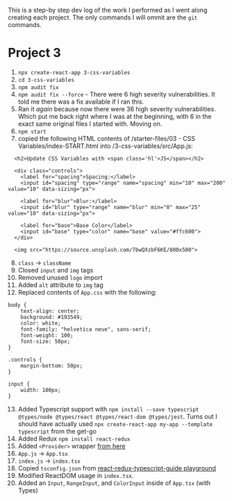 This is a step-by step dev log of the work I performed as I went along creating each project. The only commands I will ommit are the `git` commands.

# Project 3

1. `npx create-react-app 3-css-variables`
2. `cd 3-css-variables`
3. `npm audit fix`
4. `npm audit fix --force` - There were 6 high severity vulnerabilities. It told me there was a fix available if I ran this.
5. Ran it _again_ because now there were 36 high severity vulnerabilities. Which put me back right where I was at the beginning, with 6 in the exact same original files I started with. Moving on.
6. `npm start`
7. copied the following HTML contents of /starter-files/03 - CSS Variables/index-START.html into /3-css-variables/src/App.js:

```
  <h2>Update CSS Variables with <span class='hl'>JS</span></h2>

  <div class="controls">
    <label for="spacing">Spacing:</label>
    <input id="spacing" type="range" name="spacing" min="10" max="200" value="10" data-sizing="px">

    <label for="blur">Blur:</label>
    <input id="blur" type="range" name="blur" min="0" max="25" value="10" data-sizing="px">

    <label for="base">Base Color</label>
    <input id="base" type="color" name="base" value="#ffc600">
  </div>

  <img src="https://source.unsplash.com/7bwQXzbF6KE/800x500">
```

8. `class` -> `className`
9. Closed `input` and `img` tags
10. Removed unused `logo` import
11. Added `alt` attribute to `img` tag
12. Replaced contents of `App.css` with the following:

```
body {
    text-align: center;
    background: #193549;
    color: white;
    font-family: "helvetica neue", sans-serif;
    font-weight: 100;
    font-size: 50px;
}

.controls {
    margin-bottom: 50px;
}

input {
    width: 100px;
}
```

13. Added Typescript support with `npm install --save typescript @types/node @types/react @types/react-dom @types/jest`. Turns out I should have actually used `npx create-react-app my-app --template typescript` from the get-go
14. Added Redux `npm install react-redux`
15. Added `<Provider>` wrapper [from here](https://react-redux.js.org/introduction/getting-started#api-overview)
16. `App.js` -> `App.tsx`
17. `index.js` -> `index.tsx`
18. Copied `tsconfig.json` from [react-redux-typescript-guide playground](https://github.com/piotrwitek/react-redux-typescript-guide/blob/master/playground/tsconfig.json)
19. Modified ReactDOM usage in `index.tsx`.
20. Added an `Input`, `RangeInput`, and `ColorInput` inside of `App.tsx` (with Types)
